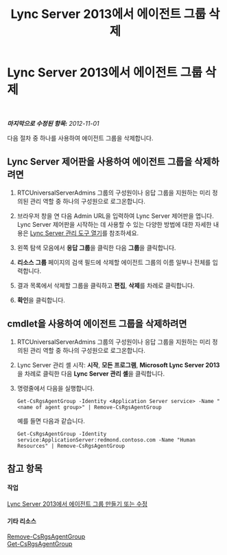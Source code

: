 ﻿---
title: Lync Server 2013에서 에이전트 그룹 삭제
TOCTitle: Lync Server 2013에서 에이전트 그룹 삭제
ms:assetid: df385fd1-62f4-42b7-a349-4eb38dea50c8
ms:mtpsurl: https://technet.microsoft.com/ko-kr/library/Gg182597(v=OCS.15)
ms:contentKeyID: 49305270
ms.date: 08/10/2015
mtps_version: v=OCS.15
ms.translationtype: HT
---

# Lync Server 2013에서 에이전트 그룹 삭제

 

_**마지막으로 수정된 항목:** 2012-11-01_

다음 절차 중 하나를 사용하여 에이전트 그룹을 삭제합니다.

## Lync Server 제어판을 사용하여 에이전트 그룹을 삭제하려면

1.  RTCUniversalServerAdmins 그룹의 구성원이나 응답 그룹을 지원하는 미리 정의된 관리 역할 중 하나의 구성원으로 로그온합니다.

2.  브라우저 창을 연 다음 Admin URL을 입력하여 Lync Server 제어판을 엽니다. Lync Server 제어판을 시작하는 데 사용할 수 있는 다양한 방법에 대한 자세한 내용은 [Lync Server 관리 도구 열기](lync-server-2013-open-lync-server-administrative-tools.md)를 참조하세요.

3.  왼쪽 탐색 모음에서 **응답 그룹**을 클릭한 다음 **그룹**을 클릭합니다.

4.  **리소스 그룹** 페이지의 검색 필드에 삭제할 에이전트 그룹의 이름 일부나 전체를 입력합니다.

5.  결과 목록에서 삭제할 그룹을 클릭하고 **편집**, **삭제**를 차례로 클릭합니다.

6.  **확인**을 클릭합니다.

## cmdlet을 사용하여 에이전트 그룹을 삭제하려면

1.  RTCUniversalServerAdmins 그룹의 구성원이나 응답 그룹을 지원하는 미리 정의된 관리 역할 중 하나의 구성원으로 로그온합니다.

2.  Lync Server 관리 셸 시작: **시작**, **모든 프로그램**, **Microsoft Lync Server 2013**을 차례로 클릭한 다음 **Lync Server 관리 셸**을 클릭합니다.

3.  명령줄에서 다음을 실행합니다.
    
        Get-CsRgsAgentGroup -Identity <Application Server service> -Name "<name of agent group>" | Remove-CsRgsAgentGroup
    
    예를 들면 다음과 같습니다.
    
        Get-CsRgsAgentGroup -Identity service:ApplicationServer:redmond.contoso.com -Name "Human Resources" | Remove-CsRgsAgentGroup

## 참고 항목

#### 작업

[Lync Server 2013에서 에이전트 그룹 만들기 또는 수정](lync-server-2013-create-or-modify-an-agent-group.md)  

#### 기타 리소스

[Remove-CsRgsAgentGroup](remove-csrgsagentgroup.md)  
[Get-CsRgsAgentGroup](get-csrgsagentgroup.md)

